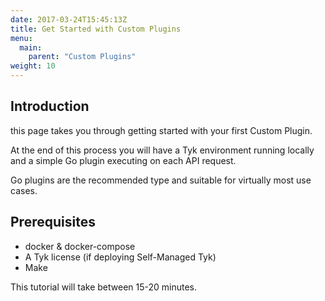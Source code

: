 ```yaml
---
date: 2017-03-24T15:45:13Z
title: Get Started with Custom Plugins
menu:
  main:
    parent: "Custom Plugins"
weight: 10
---
```



## Introduction

this page takes you through getting started with your first Custom Plugin.

At the end of this process you will have a Tyk environment running locally and a simple Go plugin executing on each API request.

Go plugins are the recommended type and suitable for virtually most use cases.
## Prerequisites

* docker & docker-compose
* A Tyk license (if deploying Self-Managed Tyk)
* Make

This tutorial will take between 15-20 minutes.
